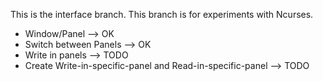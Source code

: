 This is the interface branch. This branch is for experiments with Ncurses.

- Window/Panel --> OK
- Switch between Panels --> OK
- Write in panels --> TODO
- Create Write-in-specific-panel and Read-in-specific-panel --> TODO
